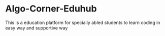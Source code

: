 # Algo-Corner-Eduhub
This is a education platform for specially abled students to learn coding in easy way and supportive way 
